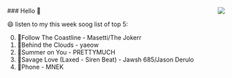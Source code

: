<img align="right" src="https://github-readme-stats.vercel.app/api?username=sohyunQVQ&show_icons=true&theme=cobalt&hide_title=true" />
### Hello 👋

😄 listen to my this week soog list of top 5:

0. 🌈Follow The Coastline - Masetti/The Jokerr
1. 🌈Behind the Clouds - yaeow
2. 🌈Summer on You - PRETTYMUCH
3. 🌈Savage Love (Laxed - Siren Beat) - Jawsh 685/Jason Derulo
4. 🌈Phone - MNEK

